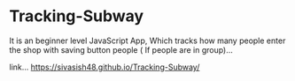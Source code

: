 # Tracking-Subway
It is an beginner level JavaScript App, Which tracks how many people enter the shop with saving button people ( If people are in group)...

link...
https://sivasish48.github.io/Tracking-Subway/
